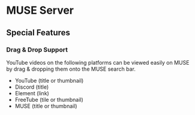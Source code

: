 # MUSE Server

## Special Features
### Drag & Drop Support
YouTube videos on the following platforms can be viewed easily on MUSE by drag & dropping them onto the MUSE search bar.

- YouTube (title or thumbnail)
- Discord (title)
- Element (link)
- FreeTube (tile or thumbnail)
- MUSE (title or thumbnail)
